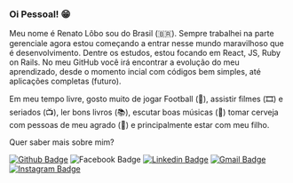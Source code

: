 ### Oi Pessoal! 😁

Meu nome é Renato Lôbo sou do Brasil (🇧🇷). Sempre trabalhei na parte gerenciale agora estou começando a entrar nesse mundo maravilhoso que é  desenvolvimento. Dentre os estudos, estou focando em React, JS, Ruby on Rails. No meu GitHub você irá encontrar a evolução do meu aprendizado, desde o momento incial com códigos bem simples, até aplicações completas (futuro).

Em meu tempo livre, gosto muito de jogar Football (🏈), assistir filmes (🎞️) e seriados (📺), ler bons livros (📚), escutar boas músicas (🎵) tomar cerveja com pessoas de meu agrado (🍺) e principalmente estar com meu filho.

Quer saber mais sobre mim?

[![Github Badge](https://img.shields.io/badge/-Github-000?style=flat-square&logo=Github&logoColor=white&link=https://github.com/renatolobo1)](https://github.com/renatolobo1)
![Facebook Badge](https://img.shields.io/badge/-facebook-blue?style=flat-square&labelColor=blue&logo=facebook&logoColor=white&link=https://www.facebook.com/renato.lobo.779)
[![Linkedin Badge](https://img.shields.io/badge/-LinkedIn-blue?style=flat-square&logo=Linkedin&logoColor=white&link=https://www.linkedin.com/in/renato-l%C3%B4bo-72b01b4b/)](https://www.linkedin.com/in/renato-l%C3%B4bo-72b01b4b/)
[![Gmail Badge](https://img.shields.io/badge/-Gmail-c14438?style=flat-square&logo=Gmail&logoColor=white&link=mailto:renatoloboguedes@gmail.com)](mailto:renatoloboguedes@gmail.com)
[![Instagram Badge](https://img.shields.io/badge/-Instagram-BF008C?style=flat-square&logo=Instagram&logoColor=white&link=https://www.instagram.com/renato_loboo/)](https://www.instagram.com/renato_loboo/) 
